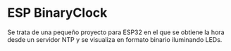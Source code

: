 # ESP BinaryClock

Se trata de una pequeño proyecto para ESP32 en el que se obtiene la hora desde un servidor NTP y se visualiza en formato binario iluminando LEDs.